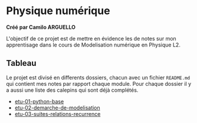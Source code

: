# Physique numérique 

**Créé par Camilo ARGUELLO**

L'objectif de ce projet est de mettre en évidence les de notes sur mon apprentisage dans le cours de Modelisation numérique en Physique L2. 

## Tableau

Le projet est divisé en differents dossiers, chacun avec un fichier `README.md` qui contient mes notes par rapport chaque module. Pour chaque dossier il y a aussi une liste des calepins qui sont déjà complétés.

- [etu-01-python-base](https://github.com/kmiloarguello/physique-numerique/tree/master/etu-01-python-base)
- [etu-02-demarche-de-modelisation](https://github.com/kmiloarguello/physique-numerique/tree/master/etu-02-demarche-de-modelisation)
- [etu-03-suites-relations-recurrence](https://github.com/kmiloarguello/physique-numerique/tree/master/etu-03-suites-relations-recurrence)
